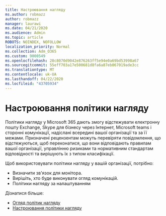 ```yaml
---
title: Настроювання нагляду
ms.author: robmazz
author: robmazz
manager: laurawi
ms.date: 04/21/2020
ms.audience: Admin
ms.topic: article
ROBOTS: NOINDEX, NOFOLLOW
localization_priority: Normal
ms.collection: Adm_O365
ms.custom: 9000549
ms.openlocfilehash: 28c8070d9042e876263ff5e94e0a69bd53998a67
ms.sourcegitcommit: 55eff703a17e500681d8fa6a87eb067019ade3cc
ms.translationtype: MT
ms.contentlocale: uk-UA
ms.lasthandoff: 04/22/2020
ms.locfileid: "43705934"
---
```

# <a name="configure-supervision-policies"></a>Настроювання політики нагляду

Політики нагляду у Microsoft 365 дають змогу відстежувати електронну пошту Exchange, Skype для бізнесу через Інтернет, Microsoft teams і сторонні комунікації, надіслані всередині вашої організації та за її межами. Призначені рецензентам можуть перевіряти повідомлення, що відстежуються, щоб переконатися, що вони відповідають правилам вашої організації, управлінню ризиками та нормативним стандартам відповідності та вирішують їх з типом класифікації.

Щоб використовувати політики нагляду у вашій організації, потрібно:

- Визначити зв'язок для монітора.
- Вирішіть, хто буде виконувати огляд комунікацій.
- Політики нагляду за налаштуванням

Дізнатися більше:

- [Огляд політик нагляду](https://docs.microsoft.com/office365/securitycompliance/supervision-policies)
- [Настроювання політики нагляду](https://docs.microsoft.com/office365/securitycompliance/configure-supervision-policies)
